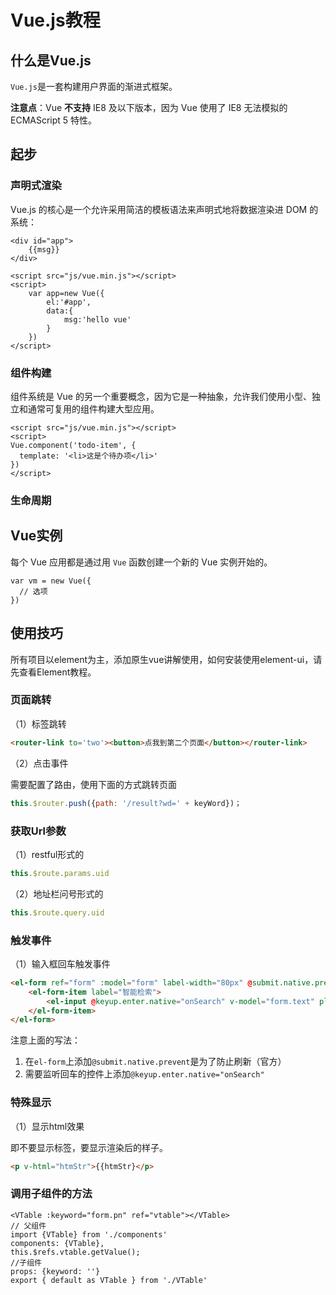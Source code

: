 # Vue.js教程

## 什么是Vue.js

`Vue.js`是一套构建用户界面的渐进式框架。

**注意点**：Vue **不支持** IE8 及以下版本，因为 Vue 使用了 IE8 无法模拟的 ECMAScript 5 特性。

## 起步

### 声明式渲染

Vue.js 的核心是一个允许采用简洁的模板语法来声明式地将数据渲染进 DOM 的系统：

```vue
<div id="app">
    {{msg}}
</div>

<script src="js/vue.min.js"></script>
<script>
    var app=new Vue({
        el:'#app',
        data:{
            msg:'hello vue'
        }
    })
</script>
```

### 组件构建

组件系统是 Vue 的另一个重要概念，因为它是一种抽象，允许我们使用小型、独立和通常可复用的组件构建大型应用。

```vue
<script src="js/vue.min.js"></script>
<script>
Vue.component('todo-item', {
  template: '<li>这是个待办项</li>'
})
</script>
```

### 生命周期



## Vue实例

每个 Vue 应用都是通过用 `Vue` 函数创建一个新的 Vue 实例开始的。

```vue
var vm = new Vue({
  // 选项
})
```

## 使用技巧

所有项目以element为主，添加原生vue讲解使用，如何安装使用element-ui，请先查看Element教程。

### 页面跳转

（1）标签跳转

```html
<router-link to='two'><button>点我到第二个页面</button></router-link>
```

（2）点击事件

需要配置了路由，使用下面的方式跳转页面

```javascript
this.$router.push({path: '/result?wd=' + keyWord})；
```

### 获取Url参数

（1）restful形式的

```js
this.$route.params.uid
```

（2）地址栏问号形式的

```javascript
this.$route.query.uid
```

### 触发事件

（1）输入框回车触发事件

```html
<el-form ref="form" :model="form" label-width="80px" @submit.native.prevent>
	<el-form-item label="智能检索">
		<el-input @keyup.enter.native="onSearch" v-model="form.text" placeholder="请输入要检索的信息"></el-input>
	</el-form-item>
</el-form>
```

注意上面的写法：

1. 在`el-form`上添加`@submit.native.prevent`是为了防止刷新（官方）
2. 需要监听回车的控件上添加`@keyup.enter.native="onSearch"`

### 特殊显示

（1）显示html效果

即不要显示标签，要显示渲染后的样子。

```html
<p v-html="htmStr">{{htmStr}</p>
```

### 调用子组件的方法

```vue
<VTable :keyword="form.pn" ref="vtable"></VTable>
// 父组件
import {VTable} from './components'
components: {VTable},
this.$refs.vtable.getValue();
//子组件
props: {keyword: ''}
export { default as VTable } from './VTable'
```

